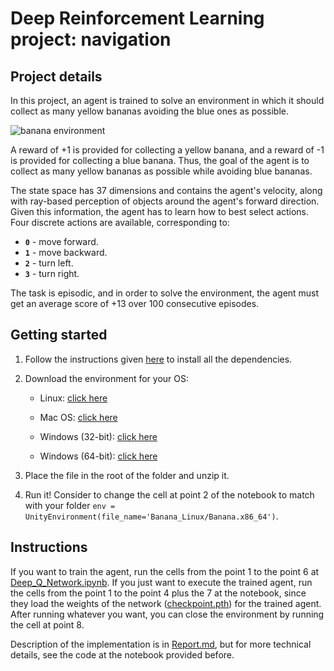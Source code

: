 # Deep Reinforcement Learning project: navigation
## Project details

In this project, an agent is trained to solve an environment in which it should collect as many yellow bananas avoiding the blue ones as possible.

![banana environment](images/banana.gif "Banana environment")

A reward of +1 is provided for collecting a yellow banana, and a  reward of -1 is provided for collecting a blue banana.  Thus, the goal  of the agent is to collect as many yellow bananas as possible while  avoiding blue bananas.  

The state space has 37 dimensions and contains the agent's velocity,  along with ray-based perception of objects around the agent's forward  direction.  Given this information, the agent has to learn how to best  select actions.  Four discrete actions are available, corresponding to:

- **`0`** - move forward.
- **`1`** - move backward.
- **`2`** - turn left.
- **`3`** - turn right.

The task is episodic, and in order to solve the environment, the  agent must get an average score of +13 over 100 consecutive episodes.

## Getting started

1. Follow the instructions given [here](https://github.com/udacity/deep-reinforcement-learning#dependencies) to install all the dependencies.

2. Download the environment for your OS:

   * Linux: [click here](https://s3-us-west-1.amazonaws.com/udacity-drlnd/P1/Banana/Banana_Linux.zip)

   * Mac OS: [click here](https://s3-us-west-1.amazonaws.com/udacity-drlnd/P1/Banana/Banana.app.zip)
   * Windows (32-bit): [click here](https://s3-us-west-1.amazonaws.com/udacity-drlnd/P1/Banana/Banana_Windows_x86.zip)
   * Windows (64-bit): [click here](https://s3-us-west-1.amazonaws.com/udacity-drlnd/P1/Banana/Banana_Windows_x86_64.zip)

3. Place the file in the root of the folder and unzip it.

4. Run it! Consider to change the cell at point 2 of the notebook to match with your folder `env = UnityEnvironment(file_name='Banana_Linux/Banana.x86_64')`.

## Instructions

If you want to train the agent, run the cells from the point 1 to the point 6 at [Deep_Q_Network.ipynb](Deep_Q_Network.ipynb). If you just want to execute the trained agent, run the cells from the point 1 to the point 4 plus the 7 at the notebook, since they load the weights of the network ([checkpoint.pth](checkpoint.pth)) for the trained agent. After running whatever you want, you can close the environment by running the cell at point 8.

Description of the implementation is in [Report.md](Report.md), but for more technical details, see the code at the notebook provided before.